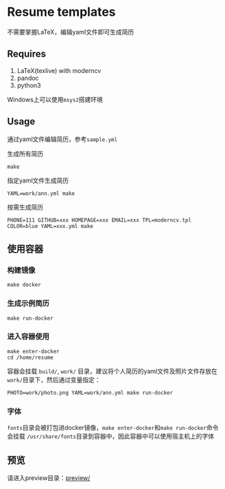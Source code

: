 # Resume templates
不需要掌握LaTeX，编辑yaml文件即可生成简历
## Requires
1. LaTeX(texlive) with moderncv
2. pandoc
3. python3

Windows上可以使用`msys2`搭建环境

## Usage
通过yaml文件编辑简历，参考`sample.yml`

生成所有简历
```
make
```

指定yaml文件生成简历
```
YAML=work/ann.yml make
```

按需生成简历
```
PHONE=111 GITHUB=xxx HOMEPAGE=xxx EMAIL=xxx TPL=moderncv.tpl COLOR=blue YAML=xxx.yml make
```

## 使用容器
### 构建镜像
```
make docker
```

### 生成示例简历
```
make run-docker
```

### 进入容器使用
```
make enter-docker
cd /home/resume
```

容器会挂载 `build/`, `work/` 目录，建议将个人简历的yaml文件及照片文件存放在`work/`目录下，然后通过变量指定：
```
PHOTO=work/photo.png YAML=work/ann.yml make run-docker
```

### 字体
`fonts`目录会被打包进docker镜像，`make enter-docker`和`make run-docker`命令会挂载 `/usr/share/fonts`目录到容器中，因此容器中可以使用宿主机上的字体

## 预览
请进入preview目录：[preview/](https://github.com/annProg/resume-template/tree/master/preview)
